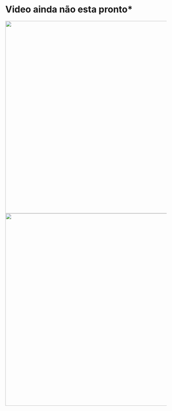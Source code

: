 # Video ainda não esta pronto*
<a href="xxx" target="_blank"><img src="https://i.ibb.co/nQ1NWk6/Passo-01-Fluxograma-4.png"  width="600"></a>
<a href="https://flipbookpdf.net/web/site/03453f0fce88e50aea7792fdf331805fdcb17c3d202211.pdf.html"><img src="https://i.ibb.co/7pj7tvZ/Apresenta-o-escrita-1.png" width="600"></a>


